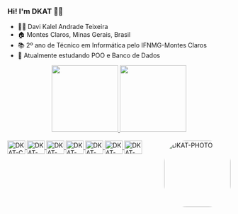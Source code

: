 ### Hi! I'm DKAT 🧑‍💻

- 🧑‍💻 Davi Kalel Andrade Teixeira
- 🏠 Montes Claros, Minas Gerais, Brasil
- 📚 2º ano de Técnico em Informática pelo IFNMG-Montes Claros
- 🌱 Atualmente estudando POO e Banco de Dados

<div align="center">
  <a href="https://github.com/DKAT-DAVI">
  <img height="150em" src="https://github-readme-stats.vercel.app/api?username=DKAT-DAVI&show_icons=true&theme=tokyonight&include_all_commits=true&count_private=true"/>
  <img height="150em" src="https://github-readme-stats.vercel.app/api/top-langs/?username=DKAT-DAVI&layout=compact&langs_count=7&theme=tokyonight"/>
</div>

<div style="display: inline_block"><br>
    <img align="center" alt="DKAT-C" height="30" width="40" src="https://cdn.jsdelivr.net/gh/devicons/devicon/icons/c/c-original.svg">
    <img align="center" alt="DKAT-C#" height="30" width="40" src="https://cdn.jsdelivr.net/gh/devicons/devicon/icons/csharp/csharp-original.svg"/>
    <img align="center" alt="DKAT-HTML5" height="30" width="40" src="https://cdn.jsdelivr.net/gh/devicons/devicon/icons/html5/html5-original.svg">
    <img align="center" alt="DKAT-CSS#" height="30" width="40" src="https://cdn.jsdelivr.net/gh/devicons/devicon/icons/css3/css3-original.svg">
    <img align="center" alt="DKAT-GIT" height="30" width="40" src="https://cdn.jsdelivr.net/gh/devicons/devicon/icons/git/git-original.svg">
    <img align="center" alt="DKAT-GIT" height="30" width="40" src="https://cdn.jsdelivr.net/gh/devicons/devicon/icons/mysql/mysql-original.svg">    
    <img align="center" alt="DKAT-GIT" height="30" width="40" src="https://cdn.jsdelivr.net/gh/devicons/devicon/icons/python/python-original.svg">    
    <img align="right" alt="DKAT-PHOTO" height="150" style="border-radius:50px;" src="https://cdn.discordapp.com/attachments/755839774807556242/994404629565673593/GithHubProfilePhoto2.jpeg">

</div>

##
 
